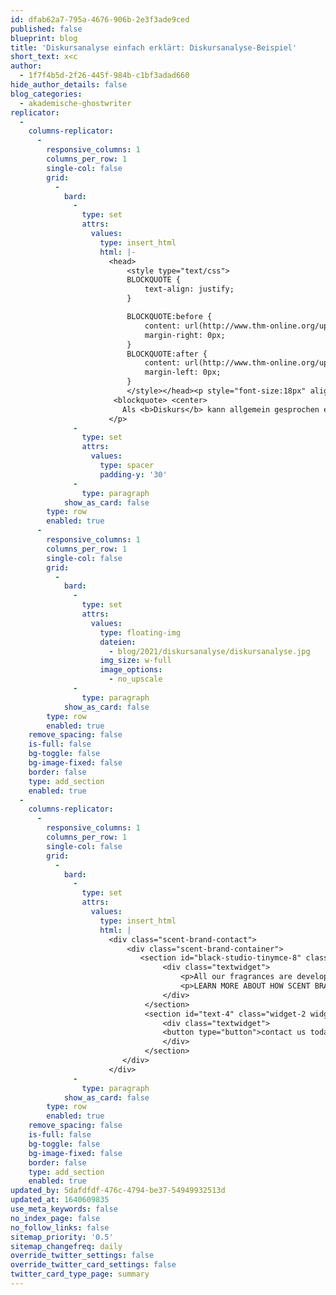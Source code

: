 ```yaml
---
id: dfab62a7-795a-4676-906b-2e3f3ade9ced
published: false
blueprint: blog
title: 'Diskursanalyse einfach erklärt: Diskursanalyse-Beispiel'
short_text: x<c
author:
  - 1f7f4b5d-2f26-445f-984b-c1bf3adad660
hide_author_details: false
blog_categories:
  - akademische-ghostwriter
replicator:
  -
    columns-replicator:
      -
        responsive_columns: 1
        columns_per_row: 1
        single-col: false
        grid:
          -
            bard:
              -
                type: set
                attrs:
                  values:
                    type: insert_html
                    html: |-
                      <head>
                          <style type="text/css">
                          BLOCKQUOTE {
                              text-align: justify;
                          }

                          BLOCKQUOTE:before {
                              content: url(http://www.thm-online.org/upload/blockin.png);
                              margin-right: 0px;
                          }
                          BLOCKQUOTE:after {
                              content: url(http://www.thm-online.org/upload/blockout.png);
                              margin-left: 0px;
                          }
                          </style></head><p style="font-size:18px" align="center">
                       <blockquote> <center>
                         Als <b>Diskurs</b> kann allgemein gesprochen eine Erörterung oder eine Diskussion verstanden. Immer mehr erfährt die aus dieser allgemeinen Grundausrichtung abgeleitete kritische Diskursanalyse eine Bedeutung im betriebswirtschaftlichen und mehr noch im sozial- und geisteswissenschaftlichen Kontext. </center></blockquote>
                      </p>
              -
                type: set
                attrs:
                  values:
                    type: spacer
                    padding-y: '30'
              -
                type: paragraph
            show_as_card: false
        type: row
        enabled: true
      -
        responsive_columns: 1
        columns_per_row: 1
        single-col: false
        grid:
          -
            bard:
              -
                type: set
                attrs:
                  values:
                    type: floating-img
                    dateien:
                      - blog/2021/diskursanalyse/diskursanalyse.jpg
                    img_size: w-full
                    image_options:
                      - no_upscale
              -
                type: paragraph
            show_as_card: false
        type: row
        enabled: true
    remove_spacing: false
    is-full: false
    bg-toggle: false
    bg-image-fixed: false
    border: false
    type: add_section
    enabled: true
  -
    columns-replicator:
      -
        responsive_columns: 1
        columns_per_row: 1
        single-col: false
        grid:
          -
            bard:
              -
                type: set
                attrs:
                  values:
                    type: insert_html
                    html: |
                      <div class="scent-brand-contact">
                          <div class="scent-brand-container">               
                             <section id="black-studio-tinymce-8" class="widget-1 widget-first widget-odd widget widget_black_studio_tinymce">
                                  <div class="textwidget">
                                      <p>All our fragrances are developed in compliance with the International Fragrance Association ensuring strict adherence to safety purity and manufacturing standards.</p>
                                      <p>LEARN MORE ABOUT HOW SCENT BRANDING CAN BENEFIT YOUR BUSINESS</p>
                                  </div>
                              </section>
                              <section id="text-4" class="widget-2 widget-last widget-even widget widget_text">
                                  <div class="textwidget">
                                  <button type="button">contact us today</button>
                                  </div>
                              </section>                    
                         </div>
                      </div>
              -
                type: paragraph
            show_as_card: false
        type: row
        enabled: true
    remove_spacing: false
    is-full: false
    bg-toggle: false
    bg-image-fixed: false
    border: false
    type: add_section
    enabled: true
updated_by: 5dafdfdf-476c-4794-be37-54949932513d
updated_at: 1640609835
use_meta_keywords: false
no_index_page: false
no_follow_links: false
sitemap_priority: '0.5'
sitemap_changefreq: daily
override_twitter_settings: false
override_twitter_card_settings: false
twitter_card_type_page: summary
---
```

